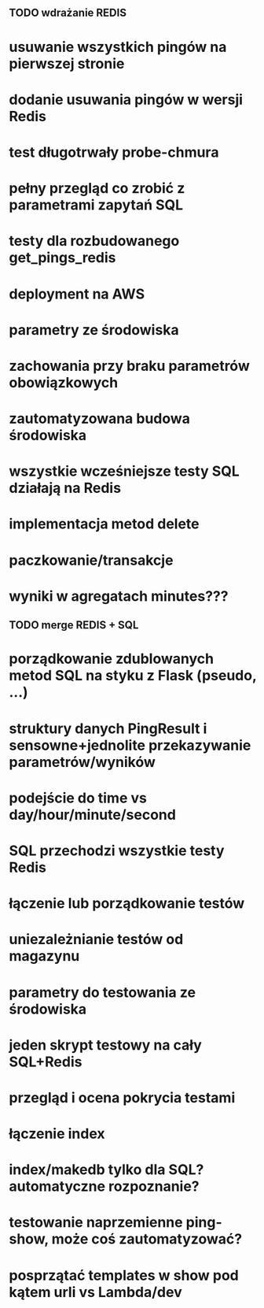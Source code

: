 ## TODO wdrażanie REDIS
# usuwanie wszystkich pingów na pierwszej stronie
# dodanie usuwania pingów w wersji Redis
# test długotrwały probe-chmura
# pełny przegląd co zrobić z parametrami zapytań SQL
# testy dla rozbudowanego get_pings_redis
# deployment na AWS
# parametry ze środowiska
# zachowania przy braku parametrów obowiązkowych
# zautomatyzowana budowa środowiska
# wszystkie wcześniejsze testy SQL działają na Redis
# implementacja metod delete
# paczkowanie/transakcje
# wyniki w agregatach minutes???

## TODO merge REDIS + SQL
# porządkowanie zdublowanych metod SQL na styku z Flask (pseudo, ...)
# struktury danych PingResult i sensowne+jednolite przekazywanie parametrów/wyników
# podejście do time vs day/hour/minute/second
# SQL przechodzi wszystkie testy Redis
# łączenie lub porządkowanie testów
# uniezależnianie testów od magazynu
# parametry do testowania ze środowiska
# jeden skrypt testowy na cały SQL+Redis
# przegląd i ocena pokrycia testami
# łączenie index
# index/makedb tylko dla SQL? automatyczne rozpoznanie?
# testowanie naprzemienne ping-show, może coś zautomatyzować?
# posprzątać templates w show pod kątem urli vs Lambda/dev

